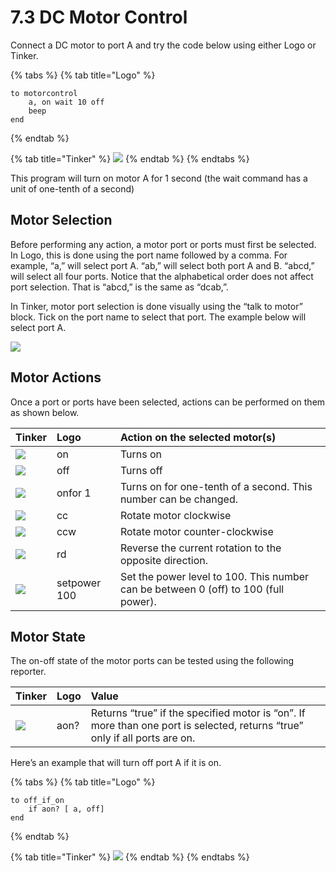 # 7.3 DC Motor Control

Connect a DC motor to port A and try the code below using either Logo or Tinker.

{% tabs %}
{% tab title="Logo" %}
```text
to motorcontrol
    a, on wait 10 off 
    beep
end
```
{% endtab %}

{% tab title="Tinker" %}
![](https://lh5.googleusercontent.com/Jbk5hycO-WZuUA2C9HCJ5L7YL_Ydjp2rceHi2Hc1MkY_k6fTPnQhwT0IEZWGAbA7HTRYpBsWlmvcLqECfU2m07FYY5l247QnR-xzlAvpnQOMwTlg4fNCXuuIDKP37-icf1gjcJPp)
{% endtab %}
{% endtabs %}

This program will turn on motor A for 1 second \(the wait command has a unit of one-tenth of a second\)

## Motor Selection <a id="motor-selection"></a>

Before performing any action, a motor port or ports must first be selected. In Logo, this is done using the port name followed by a comma. For example, “a,” will select port A. “ab,” will select both port A and B. “abcd,” will select all four ports. Notice that the alphabetical order does not affect port selection. That is “abcd,” is the same as “dcab,”.

In Tinker, motor port selection is done visually using the “talk to motor” block. Tick on the port name to select that port. The example below will select port A.

![](https://lh5.googleusercontent.com/RIAlPz8CQ7XIGrdMehV3reiucfcil0c99liiPaG71Vr4kStlOZeAkXA-BfU0kNk9_ppYzzxuTptX7lCK0zso5N8_iPFtGKnW-F4nJfPyqAjz6Ut2UxIb7NkI8Bi0gMhrbI11In1W)

## Motor Actions <a id="motor-actions"></a>

Once a port or ports have been selected, actions can be performed on them as shown below.

| Tinker | Logo | Action on the selected motor\(s\) |
| :--- | :--- | :--- |
| ![](https://lh3.googleusercontent.com/82GjzdzOq9LYwsMe8EpSkSVeH6bfhBBpsKptv5Ux22OwqyodW5AvPnvhioqcEEeiJozItqjyAm401n54wt0Naz0fTmF4iIimVQWb5fwiXqNKlWTB7IuQNjOYnztrr5OIlgYAMpzL) | on | Turns on |
| ![](https://lh6.googleusercontent.com/mjbh4vLuagsuwlIVP2g7fzAIU88Yzbp3hNDmiDJE5SoqbjTASnYIVdo7dorB3RxRM9Su9SpNqVRofnh8Fgr3trR551Dezjow6zJ9VQEab5gkEu4zLv1LqrhU70HyXLuO7dNN_3g7) | off | Turns off |
| ![](https://lh4.googleusercontent.com/QhDfp0haE1-fOktFgiiEoYy5gG2hFHXsQ5MbQKsnEDtimY89_LdiRHx4b39LVJCgEGWCFWsyY03xSsaGj3VFM8vTrjRNi4r4PDuM5dbD0qekpDZ6AJDNyvbHmustBSdAZ1ywzeCy) | onfor 1 | Turns on for one-tenth of a second. This number can be changed. |
| ![](https://lh4.googleusercontent.com/NJ2Sw3t-iL8ToSnF-LYS1JzV9Z8r3l0gG2Ye3IL5jg320GU7h3UyGKvpUS_6X0kL_8nWhfajlNhgwmJGosQ2b9p7gLeF8Bk1S36HDFIEOc7pXKdDGvSjcsw1xJR5IZ-L3S3DXqvJ) | cc | Rotate motor clockwise |
| ![](https://lh4.googleusercontent.com/3sklhEVuJp2ymW_9vYY-kg0bJJiAC56lLltfkeUudTJvnmQOhHXcWC39gbjBIPMPTQ3q95zmkAj5pgkzYzi0j_x3CQOoACfHtBsMWbpth6phHKN8Qt_6ixl1t7f9d7nz8ZYRugty) | ccw | Rotate motor counter-clockwise |
| ![](https://lh6.googleusercontent.com/43etM4CC6PygS1UxvnV8s_zUpf2GOzX1Na3lRBGk2ue1yitfVWf0STQNDqWlUr7veCsk6TQoGYgy9_y2jIwI-g8ENwB8LrZPLvSwQ34H4d-KwKauvbb_k-kbtUTQlf0nIVX07MUe) | rd | Reverse the current rotation to the opposite direction. |
| ![](https://lh3.googleusercontent.com/rjYw9NvwIOvMNSt2NmFXyDMu_40AwlWihKARenoMk8Y8HOAHzTvy6o1TzfwpWP5tOGZVIbCm38nCpL_XyUUrNRDlcHcd8D0XHSXZw4u4pNz8nj6Ra2gOjh5v6zKUlkkg5v932uiY) | setpower 100 | Set the power level to 100. This number can be between 0 \(off\) to 100 \(full power\). |

## Motor State <a id="motor-state"></a>

The on-off state of the motor ports can be tested using the following reporter.

| Tinker | Logo | Value |
| :--- | :--- | :--- |
| ![](https://lh3.googleusercontent.com/2Pnfjx3dr7Rm_r2M7G-dxoBgX0OJlbw8QvF6OvD910mJ4YcUkbI6sKZmsgThrLJAOXZfhAO4-cu87AZRs7QFMDR368pcYLWKv06xF4UhqpTqjygwTvTfogaMG8EIoox76H9nGMMO) | aon? | Returns “true” if the specified motor is “on”. If more than one port is selected, returns “true” only if all ports are on. |

Here’s an example that will turn off port A if it is on.

{% tabs %}
{% tab title="Logo" %}
```text
to off_if_on 
    if aon? [ a, off] 
end
```
{% endtab %}

{% tab title="Tinker" %}
![](https://lh5.googleusercontent.com/TDpKihyV6sk349K6SoFBkFG2iBiJZY8_BC9odY2JeoUg_aHxwQ1oTcvo1dl6MzTvX7HJuTt7Zc70jTEtSGOxcQLJco1onvd5An44C2UjueXbRUjRuwQQle8eSAnGtmXihoL-AE8l)
{% endtab %}
{% endtabs %}

